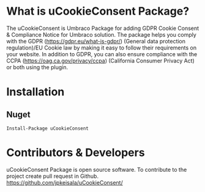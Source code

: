 # What is uCookieConsent Package?
The uCookieConsent is Umbraco Package for adding GDPR Cookie Consent & Compliance Notice for Umbraco solution. The package helps you comply with the GDPR (https://gdpr.eu/what-is-gdpr/) (General data protection regulation)/EU Cookie law by making it easy to follow their requirements on your website. In addition to GDPR, you can also ensure compliance with the CCPA (https://oag.ca.gov/privacy/ccpa) (California Consumer Privacy Act) or both using the plugin.

# Installation
## Nuget

``` Install-Package uCookieConsent ```

# Contributors & Developers
uCookieConsent Package is open source software. To contribute to the project create pull request in Github. https://github.com/jpkeisala/uCookieConsent/
